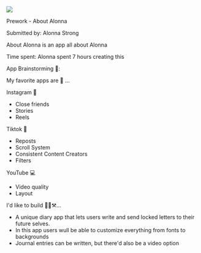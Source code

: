 <div>
    <a href="https://www.loom.com/share/7c4eda64511d462ea15f1987e0141897">
    </a>
    <a href="https://www.loom.com/share/7c4eda64511d462ea15f1987e0141897">
      <img style="max-width:300px;" src="https://cdn.loom.com/sessions/thumbnails/7c4eda64511d462ea15f1987e0141897-3f3435e3e88911e9-full-play.gif">
    </a>
  </div>


Prework - About Alonna

Submitted by: Alonna Strong

About Alonna is an app all about Alonna

Time spent: Alonna spent 7 hours creating this 

App Brainstorming 🥸: 

My favorite apps are 🥳 ...

Instagram 📱 

- Close friends
- Stories
- Reels


Tiktok 📱
- Reposts
- Scroll System
- Consistent Content Creators
- Filters

YouTube 💻
- Video quality
- Layout

I'd like to build 🔨🔨⚒️...
- A unique diary app that lets users write and send locked letters to their future selves.
- In this app users wull be able to customize everything from fonts to backgrounds
- Journal entries can be written, but there'd also be a video option 
